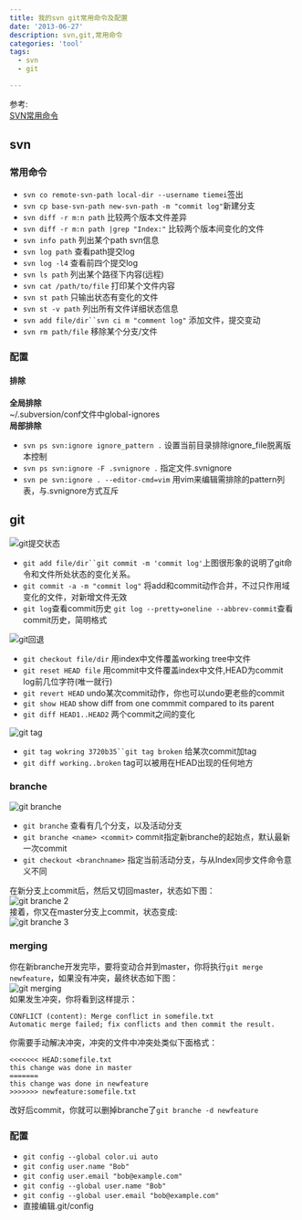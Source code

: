 ```yaml
---
title: 我的svn git常用命令及配置
date: '2013-06-27'
description: svn,git,常用命令
categories: 'tool'
tags:
  - svn
  - git

---
```

参考:  
[SVN常用命令](http://blog.csdn.net/sunboy_2050/article/details/6187464)  

## svn 
### 常用命令
* `svn co remote-svn-path local-dir --username tiemei`签出
* `svn cp base-svn-path new-svn-path -m "commit log"`新建分支
* `svn diff -r m:n path` 比较两个版本文件差异
* `svn diff -r m:n path |grep "Index:"` 比较两个版本间变化的文件
* `svn info path` 列出某个path svn信息
* `svn log path` 查看path提交log
* `svn log -l4`  查看前四个提交log
* `svn ls path`  列出某个路径下内容(远程)
* `svn cat /path/to/file` 打印某个文件内容
* `svn st path` 只输出状态有变化的文件
* `svn st -v path` 列出所有文件详细状态信息
* `svn add file/dir``svn ci m "comment log"` 添加文件，提交变动
* `svn rm path/file` 移除某个分支/文件

### 配置
#### 排除
**全局排除**  
~/.subversion/conf文件中global-ignores  
**局部排除**  
* `svn ps svn:ignore ignore_pattern .` 设置当前目录排除ignore_file脱离版本控制
* `svn ps svn:ignore -F .svnignore .` 指定文件.svnignore
* `svn pe svn:ignore . --editor-cmd=vim` 用vim来编辑需排除的pattern列表，与.svnignore方式互斥

## git

![git提交状态](http://farm4.staticflickr.com/3701/9147517685_85e9e01925.jpg)  

* `git add file/dir``git commit -m 'commit log'`上图很形象的说明了git命令和文件所处状态的变化关系。
* `git commit -a -m "commit log"` 将add和commit动作合并，不过只作用域变化的文件，对新增文件无效
* `git log`查看commit历史 `git log --pretty=oneline --abbrev-commit`查看commit历史，简明格式

  
![git回退](http://farm6.staticflickr.com/5331/9149824940_25f19bf055.jpg)  

* `git checkout file/dir` 用index中文件覆盖working tree中文件
* `git reset HEAD file`   用commit中文件覆盖index中文件,HEAD为commit log前几位字符(唯一就行)
* `git revert HEAD`       undo某次commit动作，你也可以undo更老些的commit
* `git show HEAD`         show diff from one commmit compared to its parent
* `git diff HEAD1..HEAD2` 两个commit之间的变化

  
![git tag](http://farm8.staticflickr.com/7443/9149898002_3c3513af25.jpg)  

* `git tag wokring 3720b35``git tag broken` 给某次commit加tag
* `git diff working..broken` tag可以被用在HEAD出现的任何地方

### branche
![git branche](http://farm8.staticflickr.com/7384/9150086081_dfe8ef4bce.jpg)  

* `git branche` 查看有几个分支，以及活动分支
* `git branche <name> <commit>` commit指定新branche的起始点，默认最新一次commit
* `git checkout <branchname>` 指定当前活动分支，与从Index同步文件命令意义不同

在新分支上commit后，然后又切回master，状态如下图：  
![git branche 2](http://farm8.staticflickr.com/7350/9150130937_6908be5258.jpg)  
接着，你又在master分支上commit，状态变成:  
![git branche 3](http://farm6.staticflickr.com/5547/9152373240_ee693532ee.jpg)  
  
### merging
你在新branche开发完毕，要将变动合并到master，你将执行`git merge newfeature`，如果没有冲突，最终状态如下图：  
![git merging](http://farm6.staticflickr.com/5529/9152407936_c8898f484e.jpg)  
如果发生冲突，你将看到这样提示：  

    CONFLICT (content): Merge conflict in somefile.txt
    Automatic merge failed; fix conflicts and then commit the result.
你需要手动解决冲突，冲突的文件中冲突处类似下面格式：  

    <<<<<<< HEAD:somefile.txt
    this change was done in master
    =======
    this change was done in newfeature
    >>>>>>> newfeature:somefile.txt
改好后commit，你就可以删掉branche了`git branche -d newfeature`  

### 配置

* `git config --global color.ui auto`
* `git config user.name "Bob"`
* `git config user.email "bob@example.com"`
* `git config --global user.name "Bob"`
* `git config --global user.email "bob@example.com"`
* 直接编辑.git/config

